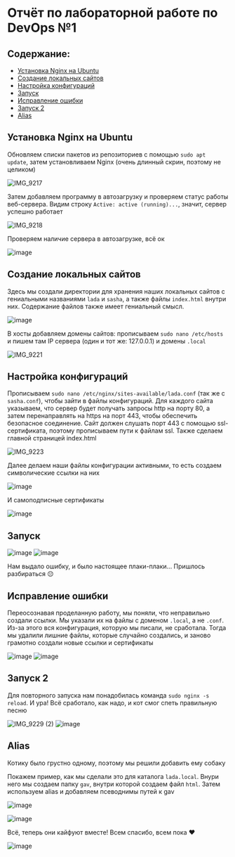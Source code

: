 # Отчёт по лабораторной работе по DevOps №1
## Содержание:
- [Установка Nginx на Ubuntu](#установка-nginx-на-ubuntu)
- [Создание локальных сайтов](#создание-локальных-сайтов)
- [Настройка конфигураций](#настройка-конфигураций)
- [Запуск](#запуск)
- [Исправление ошибки](#исправление-ошибки)
- [Запуск 2](#запуск-2)
- [Alias](#alias)

## Установка Nginx на Ubuntu
Oбновляем списки пакетов из репозиториев с помощью `sudo apt update`, затем установливаем Nginx (очень длинный скрин, поэтому не целиком)

![IMG_9217](https://github.com/user-attachments/assets/bd970261-3238-449c-bef9-fd8d6d94d40d)

Затем добавляем программу в автозагрузку и проверяем статус работы веб-сервера. Видим строку `Active: active (running)...`, значит, сервер успешно работает

![IMG_9218](https://github.com/user-attachments/assets/f9dae253-2599-416d-ab8f-d0a716df20ca)

Проверяем наличие сервера в автозагрузке, всё ок

![image](https://github.com/user-attachments/assets/f3105413-f8fc-4bf3-994b-f75137d688ff)

## Создание локальных сайтов
Здесь мы создали директории для хранения наших локальных сайтов с гениальными названиями `lada` и `sasha`, а также файлы `index.html` внутри них. Содержание файлов также имеет гениальный смысл.

![image](https://github.com/user-attachments/assets/dc6c048d-72d8-4dbf-827c-62d2041ca452)

В хосты добавляем домены сайтов: прописываем `sudo nano /etc/hosts` и пишем там IP сервера (один и тот же: 127.0.0.1) и домены `.local`

![IMG_9221](https://github.com/user-attachments/assets/c3759065-2405-4596-a1bd-86ef5d58fe22)

## Настройка конфигураций
Прописываем `sudo nano /etc/nginx/sites-available/lada.conf` (так же с `sasha.conf`), чтобы зайти в файлы конфигураций. Для каждого сайта указываем, что сервер будет получать запросы http на порту 80, а затем перенаправлять на https на порт 443, чтобы обеспечить безопасное соединение. Сайт должен слушать порт 443 с помощью ssl-сертификата, поэтому прописываем пути к файлам ssl. Также сделаем главной страницей index.html

![IMG_9223](https://github.com/user-attachments/assets/9f4309cf-7807-476b-b497-9da236273981)

Далее делаем наши файлы конфигурации активными, то есть создаем символические ссылки на них

![image](https://github.com/user-attachments/assets/2e4c42b6-b778-4c24-b7b5-63c050a7626d)

И самоподписные сертификаты

![image](https://github.com/user-attachments/assets/9fc1275c-22f5-4c75-8319-52e510bf1346)

## Запуск
![image](https://github.com/user-attachments/assets/94dca746-e31a-4fcf-8094-98ad591e733c)
![image](https://github.com/user-attachments/assets/a8726580-be3f-4c64-af8f-e2924610f719)

Нам выдало ошибку, и было настоящее плаки-плаки... Пришлось разбираться :pensive:

## Исправление ошибки
Переосознавая проделанную работу, мы поняли, что неправильно создали ссылки. Мы указали их на файлы с доменом `.local`, а не `.conf`. Из-за этого вся конфигурация, которую мы писали, не сработала. Тогда мы удалили лишние файлы, которые случайно создались, и заново грамотно создали новые ссылки и сертификаты

![image](https://github.com/user-attachments/assets/a4cef904-dc03-45af-84cb-8414c087c5c8)
![image](https://github.com/user-attachments/assets/a60ab50a-5afe-4906-bd80-65a9c598888f)

## Запуск 2
Для повторного запуска нам понадобилась команда `sudo nginx -s reload`. И ура! Всё сработало, как надо, и кот смог спеть правильную песню

![IMG_9229 (2)](https://github.com/user-attachments/assets/18ca4f23-819c-4514-b975-de87c7acba44)
![image](https://github.com/user-attachments/assets/1e9ab690-9f7d-4b6a-9744-7bfe9c6b6838)

## Alias
Котику было грустно одному, поэтому мы решили добавить ему собаку

Покажем пример, как мы сделали это для каталога `lada.local`. Внури него мы создаем папку `gav`, внутри которой создаем файл `html`. Затем используем alias и добавляем псеводнимы путей к gav

![image](https://github.com/user-attachments/assets/6c9590ec-3af8-4539-baa9-4a2955befc69)

![image](https://github.com/user-attachments/assets/68c6b83e-c224-4674-906c-6167ee172f16)

Всё, теперь они кайфуют вместе! Всем спасибо, всем пока :heart:

![image](https://github.com/user-attachments/assets/da07e7bf-166d-44b4-bea7-4894ed6269ce)
